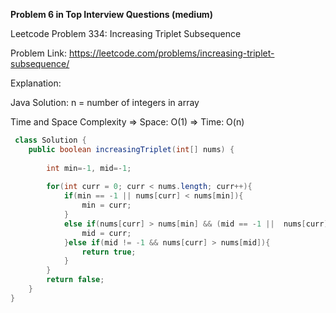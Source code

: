 **Problem 6 in Top Interview Questions (medium)**

 Leetcode Problem 334: Increasing Triplet Subsequence

Problem Link:  https://leetcode.com/problems/increasing-triplet-subsequence/

Explanation: 



 Java Solution: 
    n = number of integers in array
    
Time and Space Complexity
    => Space: O(1)
    => Time: O(n)

```java
 class Solution {
    public boolean increasingTriplet(int[] nums) {
        
        int min=-1, mid=-1;
        
        for(int curr = 0; curr < nums.length; curr++){   
            if(min == -1 || nums[curr] < nums[min]){
                min = curr;
            }
            else if(nums[curr] > nums[min] && (mid == -1 ||  nums[curr] < nums[mid])){
                mid = curr;
            }else if(mid != -1 && nums[curr] > nums[mid]){
                return true;
            }
        }
        return false;
    }
}

```

